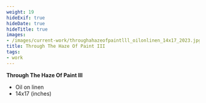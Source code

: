 ```yaml
---
weight: 19
hideExif: true
hideDate: true
hideTitle: true
images:
- /images/current-work/throughahazeofpaintlll_oilonlinen_14x17_2023.jpg
title: Through The Haze Of Paint III
tags:
- work
---
```

**Through The Haze Of Paint III**
- Oil on linen
- 14x17 (inches)